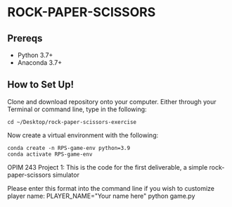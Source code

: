 # ROCK-PAPER-SCISSORS

## Prereqs
+ Python 3.7+ 
+ Anaconda 3.7+

## How to Set Up!
Clone and download repository onto your computer. 
Either through your Terminal or command line, type in the following: 

```
cd ~/Desktop/rock-paper-scissors-exercise
```
Now create a virtual environment with the following: 
```
conda create -n RPS-game-env python=3.9
conda activate RPS-game-env
```

OPIM 243 Project 1: This is the code for the first deliverable, a simple rock-paper-scissors simulator


Please enter this format into the command line if you wish to customize player name: PLAYER_NAME="Your name here" python game.py
